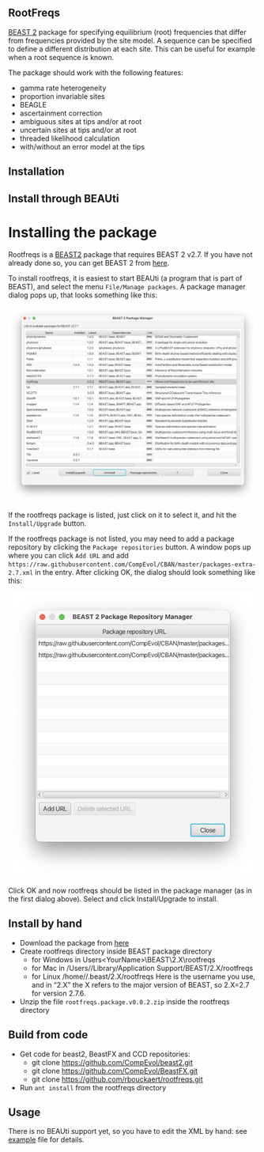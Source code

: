 ## RootFreqs

[BEAST 2](http://beast2.org) package for specifying equilibrium (root) frequencies 
that differ from frequencies provided by the site model.
A sequence can be specified to define a different distribution at each site. 
This can be useful for example when a root sequence is known.

The package should work with the following features:

* gamma rate heterogeneity
* proportion invariable sites
* BEAGLE
* ascertainment correction
* ambiguous sites at tips and/or at root
* uncertain sites at tips and/or at root
* threaded likelihood calculation
* with/without an error model at the tips


## Installation

## Install through BEAUti

# Installing the package

Rootfreqs is a [BEAST2](http://beast2.org) package that requires BEAST 2 v2.7.
If you have not already done so, you can get BEAST 2 from [here](http://beast2.org).

To install rootfreqs, it is easiest to start BEAUti (a program that is part of BEAST), and select the menu `File/Manage packages`. A package manager dialog pops up, that looks something like this:

![Package Manager](https://github.com/rbouckaert/rootfreqs/raw/master/doc/package_repos.png)

If the rootfreqs package is listed, just click on it to select it, and hit the `Install/Upgrade` button.

If the rootfreqs package is not listed, you may need to add a package repository by clicking the `Package repositories` button. A window pops up where you can click `Add URL` and add `https://raw.githubusercontent.com/CompEvol/CBAN/master/packages-extra-2.7.xml` in the entry. After clicking OK, the dialog should look something like this:

![Package Repositories](https://github.com/CompEvol/CCD/raw/master/doc/package_repos0.png)

Click OK and now rootfreqs should be listed in the package manager (as in the first dialog above). Select and click Install/Upgrade to install.



## Install by hand

* Download the package from [here](https://github.com/rbouckaert/rootfreqs/releases/download/v0.0.2/rootfreqs.package.v0.0.2.zip)
* Create rootfreqs directory inside BEAST package directory
  * for Windows in Users\<YourName>\BEAST\2.X\rootfreqs
  * for Mac in /Users/<YourName>\/Library/Application Support/BEAST/2.X/rootfreqs
  * for Linux /home/<YourName>/.beast/2.X/rootfreqs
  Here <YourName> is the username you use, and in “2.X” the X refers to the major version of BEAST, so 2.X=2.7 for version 2.7.6.
* Unzip the file `rootfreqs.package.v0.0.2.zip` inside the rootfreqs directory

## Build from code

* Get code for beast2, BeastFX and CCD repositories:
  * git clone https://github.com/CompEvol/beast2.git
  * git clone https://github.com/CompEvol/BeastFX.git
  * git clone https://github.com/rbouckaert/rootfreqs.git
* Run `ant install` from the rootfreqs directory
  
## Usage

There is no BEAUti support yet, so you have to edit the XML by hand: see [ example](https://github.com/rbouckaert/rootfreqs/blob/main/examples/testRootFreqSequence.xml) file for details.
